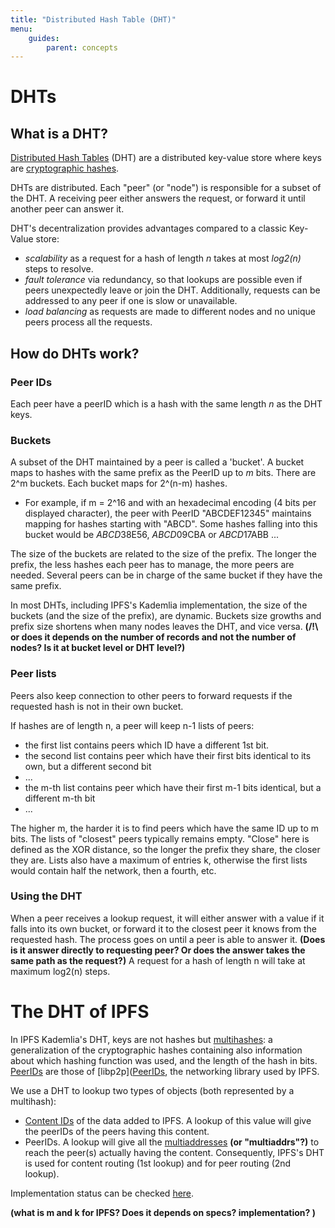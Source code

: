 ```yaml
---
title: "Distributed Hash Table (DHT)"
menu:
    guides:
        parent: concepts
---
```


# DHTs

## What is a DHT?

[Distributed Hash Tables](https://en.wikipedia.org/wiki/Distributed_hash_table) (DHT) are a distributed key-value store where keys are [cryptographic hashes](https://docs.ipfs.io/guides/concepts/hashes/). 

DHTs are distributed. Each "peer" (or "node") is responsible for a subset of the DHT. 
A receiving peer either answers the request, or forward it until another peer can answer it.

DHT's decentralization provides advantages compared to a classic Key-Value store:
- *scalability* as a request for a hash of length *n* takes at most *log2(n)* steps to resolve.
- *fault tolerance* via redundancy, so that lookups are possible even if peers unexpectedly leave or join the DHT. Additionally, requests can be addressed to any peer if one is slow or unavailable.
- *load balancing* as requests are made to different nodes and no unique peers process all the requests. 

## How do DHTs work?

### Peer IDs
Each peer have a peerID which is a hash with the same length *n* as the DHT keys.

### Buckets
A subset of the DHT maintained by a peer is called a 'bucket'. 
A bucket maps to hashes with the same prefix as the PeerID up to *m* bits. There are 2^m buckets. Each bucket maps for 2^(n-m) hashes.

- For example, if m = 2^16 and with an hexadecimal encoding (4 bits per displayed character), the peer with PeerID "ABCDEF12345" maintains mapping for hashes starting with "ABCD". 
Some hashes falling into this bucket would be *ABCD*38E56, *ABCD*09CBA or *ABCD*17ABB ... 

The size of the buckets are related to the size of the prefix. The longer the prefix, the less hashes each peer has to manage, the more peers are needed.
Several peers can be in charge of the same bucket if they have the same prefix.

In most DHTs, including IPFS's Kademlia implementation, the size of the buckets (and the size of the prefix), are dynamic. 
Buckets size growths and prefix size shortens when many nodes leaves the DHT, and vice versa. **(/!\ or does it depends on the number of records and not the number of nodes? Is it at bucket level or DHT level?)**

### Peer lists

Peers also keep connection to other peers to forward requests if the requested hash is not in their own bucket.

If hashes are of length n, a peer will keep n-1 lists of peers: 
- the first list contains peers which ID have a different 1st bit.
- the second list contains peer which have their first bits identical to its own, but a different second bit
- ...
- the m-th list contains peer which have their first m-1 bits identical, but a different m-th bit
- ...

The higher m, the harder it is to find peers which have the same ID up to m bits. The lists of "closest" peers typically remains empty.
"Close" here is defined as the XOR distance, so the longer the prefix they share, the closer they are.
Lists also have a maximum of entries k, otherwise the first lists would contain half the network, then a fourth, etc.

### Using the DHT

When a peer receives a lookup request, it will either answer with a value if it falls into its own bucket, or forward it to the closest peer it knows from the requested hash. The process goes on until a peer is able to answer it. **(Does is it answer directly to requesting peer? Or does the answer takes the same path as the request?)**
A request for a hash of length n will take at maximum log2(n) steps. 

# The DHT of IPFS

In IPFS Kademlia's DHT, keys are not hashes but [multihashes](https://multiformats.io/multihash/): a generalization of the cryptographic hashes containing also information about which hashing function was used, and the length of the hash in bits.
[PeerIDs](https://docs.libp2p.io/concepts/peer-id/) are those of [libp2p]([PeerIDs](https://docs.libp2p.io/concepts/peer-id/), the networking library used by IPFS.

We use a DHT to lookup two types of objects (both represented by a multihash):
- [Content IDs](https://docs.ipfs.io/guides/concepts/cid/) of the data added to IPFS. A lookup of this value will give the peerIDs of the peers having this content.
- PeerIDs. A lookup will give all the [multiaddresses](https://multiformats.io/multiaddr/) **(or "multiaddrs"?)** to reach the peer(s) actually having the content.
Consequently, IPFS's DHT is used for content routing (1st lookup) and for peer routing (2nd lookup). 

Implementation status can be checked [here](https://libp2p.io/implementations/#peer-routing).

**(what is m and k for IPFS? Does it depends on specs? implementation? )**
